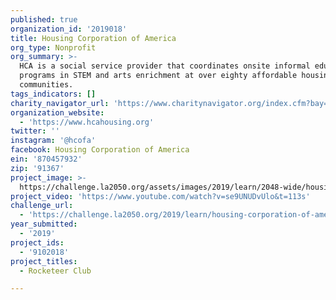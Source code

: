 ```yaml
---
published: true
organization_id: '2019018'
title: Housing Corporation of America
org_type: Nonprofit
org_summary: >-
  HCA is a social service provider that coordinates onsite informal education
  programs in STEM and arts enrichment at over eighty affordable housing
  communities.
tags_indicators: []
charity_navigator_url: 'https://www.charitynavigator.org/index.cfm?bay=search.profile&ein=870457932'
organization_website:
  - 'https://www.hcahousing.org'
twitter: ''
instagram: '@hcofa'
facebook: Housing Corporation of America
ein: '870457932'
zip: '91367'
project_image: >-
  https://challenge.la2050.org/assets/images/2019/learn/2048-wide/housing-corporation-of-america.jpg
project_video: 'https://www.youtube.com/watch?v=se9UNUDvUlo&t=113s'
challenge_url:
  - 'https://challenge.la2050.org/2019/learn/housing-corporation-of-america/'
year_submitted:
  - '2019'
project_ids:
  - '9102018'
project_titles:
  - Rocketeer Club

---
```

